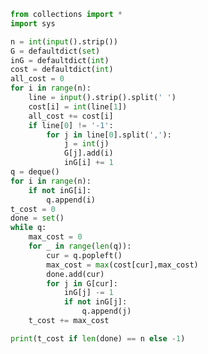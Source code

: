 <!--
 * @Description: 华为0825题3
 * @Autor: Au3C2
 * @Date: 2021-08-25 20:00:50
 * @LastEditors: Au3C2
 * @LastEditTime: 2021-08-26 11:34:11
-->

```python
from collections import *
import sys

n = int(input().strip())
G = defaultdict(set)
inG = defaultdict(int)
cost = defaultdict(int)
all_cost = 0
for i in range(n):
    line = input().strip().split(' ')
    cost[i] = int(line[1])
    all_cost += cost[i]
    if line[0] != '-1':
        for j in line[0].split(','):
            j = int(j)
            G[j].add(i)
            inG[i] += 1
q = deque()
for i in range(n):
    if not inG[i]:
        q.append(i)
t_cost = 0
done = set()
while q:
    max_cost = 0
    for _ in range(len(q)):
        cur = q.popleft()
        max_cost = max(cost[cur],max_cost)
        done.add(cur)
        for j in G[cur]:
            inG[j] -= 1
            if not inG[j]:
                q.append(j)
    t_cost += max_cost

print(t_cost if len(done) == n else -1)
```